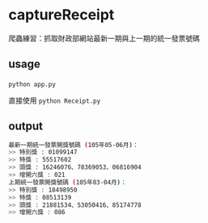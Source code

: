 # captureReceipt
爬蟲練習：抓取財政部網站最新一期與上一期的統一發票號碼

## usage  
`python app.py`  

直接使用 
`python Receipt.py` 
  
## output   
```bash  
最新一期統一發票開獎號碼 (105年05-06月)：
>> 特別獎 : 01099147
>> 特獎 : 55517602
>> 頭獎 : 16246076、78369053、06816904
>> 增開六獎 : 021
上期統一發票開獎號碼 (105年03-04月)：
>> 特別獎 : 18498950
>> 特獎 : 08513139
>> 頭獎 : 21881534、53050416、85174778
>> 增開六獎 : 086
```

